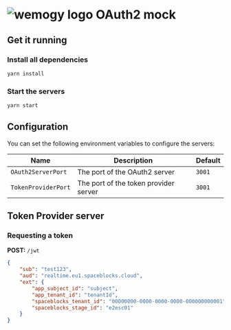 # ![wemogy logo](https://wemogyimages.blob.core.windows.net/logos/wemogy-github-tiny.png) OAuth2 mock

## Get it running

### Install all dependencies

```bash
yarn install
```

### Start the servers

```bash
yarn start
```

## Configuration

You can set the following environment variables to configure the servers:

| Name | Description | Default |
|---|---|---|
| `OAuth2ServerPort` | The port of the OAuth2 server | `3001` |
| `TokenProviderPort` | The port of the token provider server | `3001` |

## Token Provider server

### Requesting a token

**POST:** `/jwt`

```json
{
    "sub": "test123",
    "aud": "realtime.eu1.spaceblocks.cloud",
    "ext": {
        "app_subject_id": "subject",
        "app_tenant_id": "tenantId",
        "spaceblocks_tenant_id": "00000000-0000-0000-0000-000000000001",
        "spaceblocks_stage_id": "e2esc01"
    }
}
```

